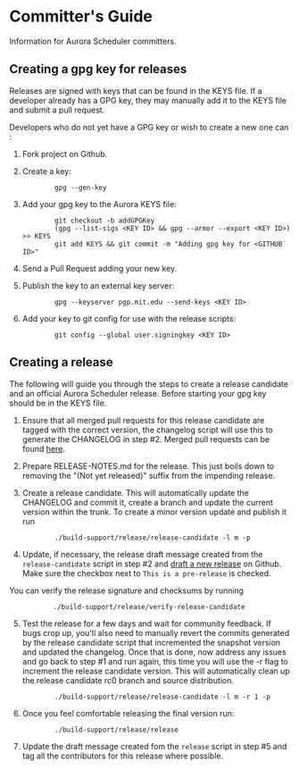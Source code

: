 Committer's Guide
=================

Information for Aurora Scheduler committers.

Creating a gpg key for releases
-------------------------------
Releases are signed with keys that can be found in the KEYS file.
If a developer already has a GPG key, they may manually add it to the
KEYS file and submit a pull request.

Developers who do not yet have a GPG key or wish to create a new one
can :

1. Fork project on Github.

2. Create a key:

               gpg --gen-key

3. Add your gpg key to the Aurora KEYS file:

               git checkout -b addGPGKey
               (gpg --list-sigs <KEY ID> && gpg --armor --export <KEY ID>) >> KEYS
               git add KEYS && git commit -m "Adding gpg key for <GITHUB ID>"

4. Send a Pull Request adding your new key.

5. Publish the key to an external key server:

               gpg --keyserver pgp.mit.edu --send-keys <KEY ID>

6. Add your key to git config for use with the release scripts:

               git config --global user.signingkey <KEY ID>


Creating a release
------------------
The following will guide you through the steps to create a release candidate and an
official Aurora Scheduler release. Before starting your gpg key should be in the KEYS file.

1. Ensure that all merged pull requests for this release candidate are tagged with the correct version,
the changelog script will use this to generate the CHANGELOG in step #2.
Merged pull requests can be found [here](https://github.com/aurora-scheduler/aurora/pulls?q=is%3Apr+is%3Amerged+).


2. Prepare RELEASE-NOTES.md for the release. This just boils down to removing the "(Not yet
released)" suffix from the impending release.

3. Create a release candidate. This will automatically update the CHANGELOG and commit it, create a
branch and update the current version within the trunk. To create a minor version update and publish
it run

               ./build-support/release/release-candidate -l m -p

4. Update, if necessary, the release draft message created from the `release-candidate` script in step #2 and
[draft a new release](https://github.com/aurora-scheduler/aurora/releases/new) on Github. Make sure the
checkbox next to `This is a pre-release` is checked.

You can verify the release signature and checksums by running

               ./build-support/release/verify-release-candidate

5. Test the release for a few days and wait for community feedback. If bugs crop up, you'll also need 
to manually revert the commits generated by the release candidate script that incremented the snapshot version and
updated the changelog. Once that is done, now address any issues and go back to step #1 and run
again, this time you will use the -r flag to increment the release candidate version. This will
automatically clean up the release candidate rc0 branch and source distribution.

               ./build-support/release/release-candidate -l m -r 1 -p

6. Once you feel comfortable releasing the final version run:

               ./build-support/release/release

7. Update the draft message created fom the `release` script in step #5 and tag all the contributors for this
release where possible.
